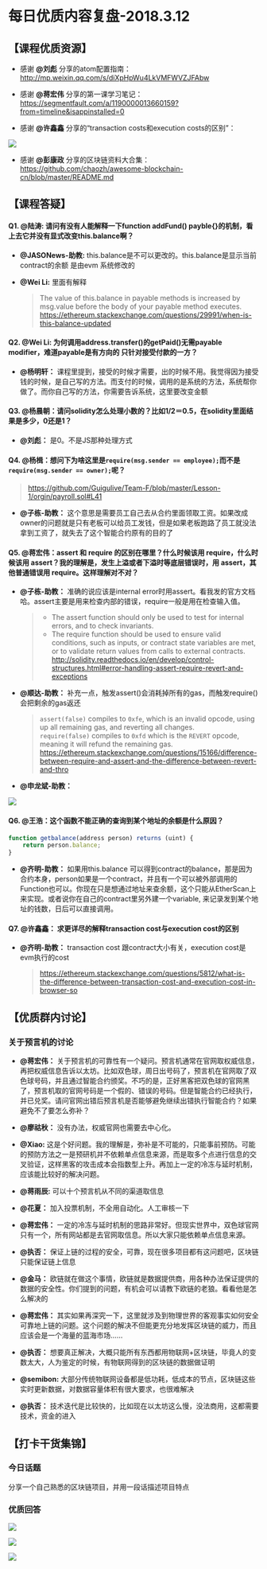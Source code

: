 # 每日优质内容复盘-2018.3.12

## 【课程优质资源】

- 感谢 **@刘彪** 分享的atom配置指南：http://mp.weixin.qq.com/s/diXpHpWu4LkVMFWVZJFAbw

- 感谢 **@蒋宏伟** 分享的第一课学习笔记： https://segmentfault.com/a/1190000013660159?from=timeline&isappinstalled=0

- 感谢 **@许鑫鑫** 分享的“transaction costs和execution costs的区别”：

![](images/2018.3.12_costs.jpg)

- 感谢 **@彭康政** 分享的区块链资料大合集：https://github.com/chaozh/awesome-blockchain-cn/blob/master/README.md
## 【课程答疑】

#### Q1. @陆涛: 请问有没有人能解释一下function addFund() payble{}的机制，看上去它并没有显式改变this.balance啊？

- **@JASONews-助教:** this.balance是不可以更改的。this.balance是显示当前contract的余额 是由evm 系统修改的

- **@Wei Li:** 里面有解释

    > The value of this.balance in payable methods is increased by msg.value before the body of your payable method executes.
    > https://ethereum.stackexchange.com/questions/29991/when-is-this-balance-updated

#### Q2. @Wei Li: 为何调用address.transfer()的getPaid()无需payable modifier，难道payable是有方向的 只针对接受付款的一方？

- **@杨明轩：** 课程里提到，接受的时候才需要，出的时候不用。我觉得因为接受钱的时候，是自己写的方法。而支付的时候，调用的是系统的方法，系统帮你做了。而你自己写的方法，你需要告诉系统，这里要改变金额

#### Q3. @杨晨朝：请问solidity怎么处理小数的？比如1/2＝0.5，在solidity里面结果是多少，0还是1？

- **@刘彪：** 是0。不是JS那种处理方式

#### Q4. @杨楫：想问下为啥这里是`require(msg.sender == employee);`而不是`require(msg.sender == owner);`呢？
> https://github.com/Guigulive/Team-F/blob/master/Lesson-1/orgin/payroll.sol#L41

- **@子栋-助教：** 这个意思是需要员工自己去从合约里面领取工资。如果改成owner的问题就是只有老板可以给员工发钱，但是如果老板跑路了员工就没法拿到工资了，就失去了这个智能合约原有的目的了

#### Q5. @蒋宏伟：assert 和 require 的区别在哪里？什么时候该用 require，什么时候该用 assert？我的理解是，发生上溢或者下溢时等底层错误时，用 assert，其他普通错误用 require。这样理解对不对？

- **@子栋-助教：** 准确的说应该是internal error时用assert。看我发的官方文档哈。assert主要是用来检查内部的错误，require一般是用在检查输入值。

    > - The assert function should only be used to test for internal errors, and to check invariants. 
    > - The require function should be used to ensure valid conditions, such as inputs, or contract state variables are met, or to validate return values from calls to external contracts.
    > http://solidity.readthedocs.io/en/develop/control-structures.html#error-handling-assert-require-revert-and-exceptions

- **@顺达-助教：** 补充一点，触发assert()会消耗掉所有的gas，而触发require()会把剩余的gas返还
    > `assert(false)` compiles to `0xfe`, which is an invalid opcode, using up all remaining gas, and reverting all changes.  
    > `require(false)` compiles to `0xfd` which is the `REVERT` opcode, meaning it will refund the remaining gas. 
    > https://ethereum.stackexchange.com/questions/15166/difference-between-require-and-assert-and-the-difference-between-revert-and-thro

- **@申龙斌-助教：** 

![](images/2018.3.12_assert&require.jpg)

#### Q6. @王浩：这个函数不能正确的查询到某个地址的余额是什么原因？
```javascript
function getbalance(address person) returns (uint) {
    return person.balance;
}
```

- **@齐明-助教：** 如果用this.balance 可以得到contract的balance，那是因为合约本身，person如果是一个contract，并且有一个可以被外部调用的Function也可以。你现在只是想通过地址来查余额，这个只能从EtherScan上来实现。或者说你在自己的contract里另外建一个variable, 来记录发到某个地址的钱数，日后可以直接调用。

#### Q7. @许鑫鑫： 求更详尽的解释transaction cost与execution cost的区别

- **@齐明-助教：** transaction cost 跟contract大小有关，execution cost是evm执行的cost
    > https://ethereum.stackexchange.com/questions/5812/what-is-the-difference-between-transaction-cost-and-execution-cost-in-browser-so

## 【优质群内讨论】

### 关于预言机的讨论

- **@蒋宏伟：** 关于预言机的可靠性有一个疑问。预言机通常在官网取权威信息，再把权威信息告诉以太坊。比如双色球，周日出号码了，预言机在官网取了双色球号码，并且通过智能合约颁奖。不巧的是，正好黑客把双色球的官网黑了，预言机取的官网号码是一个假的、错误的号码。但是智能合约已经执行，并已兑奖。请问官网出错后预言机是否能够避免继续出错执行智能合约？如果避免不了要怎么弥补？

- **@廖祜秋：** 没有办法，权威官网也需要去中心化。

- **@Xiao:** 这是个好问题。我的理解是，弥补是不可能的，只能事前预防。可能的预防方法之一是预研机并不依赖单点信息来源，而是取多个点进行信息的交叉验证，这样黑客的攻击成本会指数型上升。再加上一定的冷冻与延时机制，应该能比较好的解决问题。

- **@蒋雨辰:** 可以十个预言机从不同的渠道取信息

- **@花夏：** 加入投票机制，不全用自动化。人工审核一下

- **@蒋宏伟：** 一定的冷冻与延时机制的思路非常好。但现实世界中，双色球官网只有一个，所有网站都是去官网取信息。所以大家只能依赖单点信息来源。

- **@执否：** 保证上链的过程的安全，可靠，现在很多项目都有这问题吧，区块链只能保证链上信息

- **@金马：** 欧链就在做这个事情，欧链就是数据提供商，用各种办法保证提供的数据的安全性。你们提到的问题，有机会可以请教下欧链的老狼。看看他是怎么解决的

- **@蒋宏伟：** 其实如果再深究一下，这里就涉及到物理世界的客观事实如何安全可靠地上链的问题。这个问题的解决不但能更充分地发挥区块链的威力，而且应该会是一个海量的蓝海市场……

- **@执否：** 想要真正解决，大概只能所有东西都用物联网+区块链，毕竟人的变数太大，人为鉴定的时候，有物联网得到的区块链的数据做证明

- **@semibon:** 大部分传统物联网设备都是低功耗，低成本的节点，区块链这些实时更新数据，对数据容量体积有很大要求，也很难解决

- **@执否：** 技术迭代是比较快的，比如现在以太坊这么慢，没法商用，这都需要技术，资金的进入

## 【打卡干货集锦】

### 今日话题

分享一个自己熟悉的区块链项目，并用一段话描述项目特点

### 优质回答

![](images/2018.3.12_card1.png)

![](images/2018.3.12_card2.png)

![](images/2018.3.12_card3.png)

